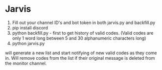 # Jarvis
1.  Fill out your channel ID's and bot token in both jarvis.py and backfill.py
2.  pip install discord
3.  python backfill.py - first to get history of valid codes.  (Valid codes are only 1 word long between 5 and 30 alphanumeric characters long)
4.  python jarvis.py

   will generate a new list and start notifying of new valid codes as they come in.  Will remove codes from the list if their original message is deleted from the monitor channel.
